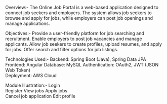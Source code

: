 Overview:-
The Online Job Portal is a web-based application designed to connect job seekers and employers. 
The system allows job seekers to browse and apply for jobs, while employers can post job openings and manage applications.

Objectives:-
Provide a user-friendly platform for job searching and recruitment.
Enable employers to post job vacancies and manage applicants.
Allow job seekers to create profiles, upload resumes, and apply for jobs.
Offer search and filter options for job listings.

Technologies Used:-
Backend: Spring Boot (Java), Spring Data JPA
Frontend: Angular 
Database: MySQL
Authentication: OAuth2, JWT (JSON Web Token)\
Deployment: AWS Cloud

Module Illustration:-
  Login                           
  Register
  View jobs
  Apply jobs  
  Cancel job application
  Edit profile          


